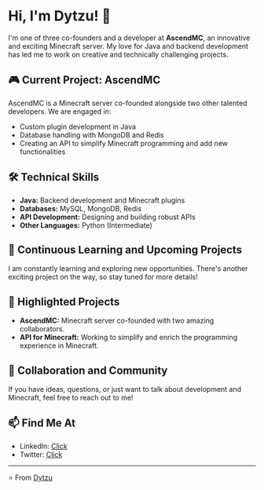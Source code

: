 # Hi, I'm Dytzu! 👋

I'm one of three co-founders and a developer at **AscendMC**, an innovative and exciting Minecraft server. My love for Java and backend development has led me to work on creative and technically challenging projects.

## 🎮 Current Project: AscendMC

AscendMC is a Minecraft server co-founded alongside two other talented developers. We are engaged in:

- Custom plugin development in Java
- Database handling with MongoDB and Redis
- Creating an API to simplify Minecraft programming and add new functionalities

## 🛠️ Technical Skills

- **Java:** Backend development and Minecraft plugins
- **Databases:** MySQL, MongoDB, Redis
- **API Development:** Designing and building robust APIs
- **Other Languages:** Python (Intermediate)

## 🌱 Continuous Learning and Upcoming Projects

I am constantly learning and exploring new opportunities. There's another exciting project on the way, so stay tuned for more details!

## 🔗 Highlighted Projects

- **AscendMC:** Minecraft server co-founded with two amazing collaborators.
- **API for Minecraft:** Working to simplify and enrich the programming experience in Minecraft.

## 🤝 Collaboration and Community

If you have ideas, questions, or just want to talk about development and Minecraft, feel free to reach out to me!

## 📫 Find Me At

- LinkedIn: [Click](https://www.linkedin.com/in/dytzu)
- Twitter: [Click](https://twitter.com/cristobal_amf)

---

⭐️ From [Dytzu](https://github.com/Dytzu)
